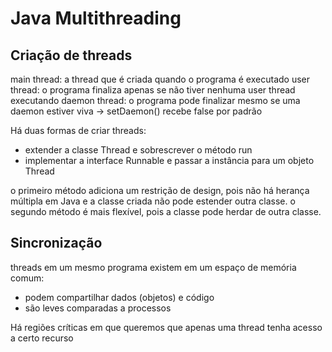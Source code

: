 # Java Multithreading

## Criação de threads

main thread: a thread que é criada quando o programa é executado
user thread: o programa finaliza apenas se não tiver nenhuma user thread executando 
daemon thread: o programa pode finalizar mesmo se uma daemon estiver viva -> setDaemon() recebe false por padrão

Há duas formas de criar threads:
- extender a classe Thread e sobrescrever o método run
- implementar a interface Runnable e passar a instância para um objeto Thread

o primeiro método adiciona um restrição de design, pois não há herança múltipla em Java e a classe criada não pode estender outra classe.
o segundo método é mais flexível, pois a classe pode herdar de outra classe.

## Sincronização 

threads em um mesmo programa existem em um espaço de memória comum: 
- podem compartilhar dados (objetos) e código
- são leves comparadas a processos

Há regiões críticas em que queremos que apenas uma thread tenha acesso a certo recurso
